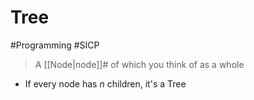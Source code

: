 # Tree

#Programming #SICP

> A [[Node|node]]# of which you think of as a whole

- If every node has $n$ children, it's a Tree
